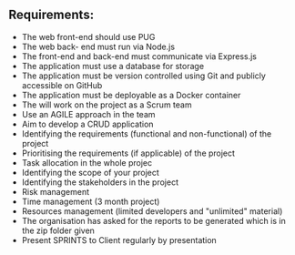 ## Requirements:

* The web front-end should use PUG
* The web back- end must run via Node.js
* The front-end and back-end must communicate via Express.js
* The application must use a database for storage
* The application must be version controlled using Git and publicly accessible on
GitHub
* The application must be deployable as a Docker container
* The will work on the project as a Scrum team
* Use an AGILE approach in the team
* Aim to develop a CRUD application
* Identifying the requirements (functional and non-functional) of the project
* Prioritising the requirements (if applicable) of the project
* Task allocation in the whole projec
* Identifying the scope of your project
* Identifying the stakeholders in the project
* Risk management
* Time management (3 month project)
* Resources management (limited developers and "unlimited" material)
* The organisation has asked for the reports to be generated which is in the zip folder given
* Present SPRINTS to Client regularly by presentation

